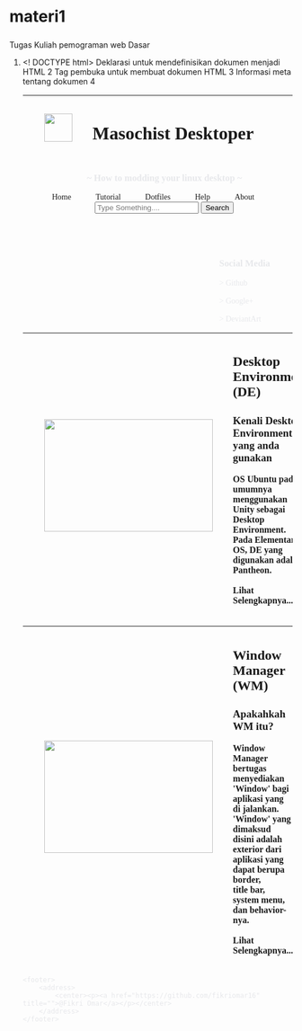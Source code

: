 # materi1
Tugas Kuliah pemograman web Dasar 
1. <! DOCTYPE html>	Deklarasi untuk mendefinisikan dokumen menjadi HTML
2	 <html>	Tag pembuka untuk membuat dokumen HTML
3	 <head>	Informasi meta tentang dokumen
4	 <title>	Membuat judul halaman yang nantinya akan ditampilkan di browser
5	 <body>	Tempat dibuatnya semua konten website menggunakan HTML
6.    style	 Atribut untuk elemen styling pada HTML
7. <link> digunakan untuk membuat "hubungan" antara halaman HTML dengan file lain.
8. <font face> untuk mengatur huruf
9. <Heading> merupakan element atau tag HTML yang berfungsi untuk menunjukkan bagian penting pada halaman web. element tag heading ini memiliki enam tingkatan tyang berurutan yaitu <h1>,<h2>,<h3>,<h4>,<h5>,<h6> yang bisa digunakan untuk menambah ke struktur halaman web.
10. <Nav >adalah element pada HTML yang dibuat untuk mempresentasikan link navigasi.
11. <tabel> tag yang berfungsi untuk mebuat tabel
12.< Aside > atau as side merupakan tag berisi informasi yang masih berkaitan dengan konten utama, tetapi beridiri sendiri.
13. <img> berfungsi untuk mengipor foto
14.  <header> element merepresentasikan konten pengantar, pembukaan atau navigasi yang terdiri dari deretan link. 
15. <thead> tersebut, harus ditulis element <tr> yang menunjukkan table row atau baris sebuah table. 
16. <th> menunjukkan cell induk dan ditandai dengan tulisan cetak tebal.
17.  <ul>(Unordered List) merupakan tag list tidak beraturan yang berfungsi untuk mengurutkan suatu list dengan urutan berupa karakter spesial atau dengan simbol pada HTML.
18. <li> Untuk menulis sebuah item dalam daftar (list), digunakan element <li> yang menunjukkan List Item. Jadi, <li> terletak didalam <ul> dan dapat ditulis lebih dari satu element. <ul> juga bisa saja terletak (ditulis) didalam <li> yang menunjukkan tingkatan daftar (list) bersarang (nested).
19. <input> ubtuk mengiput data
20. <section> merepresentasikan sebuah bagian dokumen atau aplikasi. Secara kontekstual, <section> element digunakan untuk mengelompokkan konten/dokumen menjadi beberapa bagian berdasarkan tema atau pokok pikiran masing-masing.
21. <figure> element digunakan untuk merepresentasikan konten tersendiri (self-contained, seperti sebuah kalimat lengkap), contohnya sebuah ilustrasi, diagram, foto, video, skema, deretan kode (code listings) dan lain sebagainya.
22.<p> mebuat paragrag
23. Tag <hr> digunakan sebagai break tematik dalam sebuah halaman HTML
24. <del> tag defines text that has been deleted from a document. Browsers will usually strike a line through deleted text.
25. <footer> element merepresentasikan sebuah catatan kaki (bagian kaki / footer) untuk elemen yang menaunginya (berada di dalamnya), seperti catatan kaki pada sebuah <article> element, <section> element, catatan kaki untuk induk dokumen ( <body> element) dan lain sebagainya.
26. <address> dapat berisi konten mengenai kontak informasi penulis/editor artikel tersebut.

Ini adalah code programnya


<!DOCTYPE html>
<html>
<head>
	<title>Tugas Topic 1 by Omar</title>
	<link rel="icon" href="assets/img/icon.png">
	<font face="iosevka Nerd font" color="#e7e8eb">
	<style>
		body{
			background-image: url("assets/img/wp.jpg");
		}
		h1{
			width: 940px;
			height: 40px;
			margin-left: : 30px;
		}
		nav{
			margin-bottom: 50px;
		}
		aside, nav li{
			display: inline;
			margin-right: 40px;
		}
		nav li a, a{
			color: #e7e8eb;
			text-decoration: none;
		}
		aside{
			float: right;
		}
		img{
			margin-left: 30px;
			margin-right: 20px;
		}
	</style>
</head>
<body>
	<header>
		<table>
			<thead>
				<th><img src="assets/img/logo.png" width="50" height="50"></th>
				<th><h1 align="left"> Masochist Desktoper </h1></th>
			</thead>
		</table>
		<nav>
			<ul>
			<h3> ~ How to modding your linux desktop ~ </h3>
				<li><a href=""> Home </a></li>
				<li><a href=""> Tutorial </a></li>
				<li><a href=""> Dotfiles </a></li>
				<li><a href=""> Help </a></li>
				<li><a href=""> About </a></li>
				<input class="form-control mr-sm-2" placeholder="Type Something...." type="text" list="programming">
					<button class="btn btn-outline-success my-2 my-sm-0" type="submit">Search</button>
				</input>
			</ul>
		</nav>
	</header>
	<section>
		<article><!--
			<figure>
				<img src="assets/img/de.png" width="390" height="240">
				<hgroup>
					<h2>Desktop Environment (DE)</h2>
					<h3>Kenali Desktop Environment yang anda gunakan</h3>
				</hgroup>
				<p>
					OS Ubuntu pada umumnya menggunakan Unity sebagai Desktop Environment dan juga menggunakan compiz sebagai Window Manager.<br>
					Pada Elementary OS, DE yang digunakan adalah Pantheon.
				</p>
			</figure>-->
			<table>
				<thead>
					<th>
						<img src="assets/img/de.png" width="300" height="200">
					</th>
					<th>
						<hgroup>
							<h2 align="left">Desktop Environment (DE)</h2>
							<h3 align="left">Kenali Desktop Environment yang anda gunakan</h3>
						</hgroup>
						<p align="left">
							OS Ubuntu pada umumnya menggunakan Unity sebagai Desktop Environment.<br>
							Pada Elementary OS, DE yang digunakan adalah Pantheon.<br><br>
							<a href="">Lihat Selengkapnya...</a>
						</p>
					</th>
				</thead>
				<aside>
					<section>
							<h3> Social Media </h3>
							<a href="https://github.com/fikriomar16"> > Github</a><br><br>
							<a href="https://plus.google.com/+FikriOmar"> > Google+</a><br><br>
							<a href="https://fikriomar16.deviantart.com"> > DeviantArt</a><br><br>
					</section>
				</aside>
				<table>
				<thead>
					<th>
						<img src="assets/img/wm.png" width="300" height="200">
					</th>
					<th>
						<hgroup>
							<h2 align="left">Window Manager (WM)</h2>
							<h3 align="left">Apakahkah WM itu?</h3>
						</hgroup>
						<p align="left">
							Window Manager bertugas menyediakan 'Window' bagi aplikasi yang di jalankan. <br>
							'Window' yang dimaksud disini adalah exterior dari aplikasi yang dapat berupa border, <br>
							 title bar, system menu, dan behavior-nya.<br><br>
							<a href="">Lihat Selengkapnya...</a>
						</p>
					</th>
				</thead>
			</table>
		</article>
	</section>
	
	<footer>
		<address>
			<center><p><a href="https://github.com/fikriomar16" title="">@Fikri Omar</a></p></center>
		</address>
	</footer>
</body>
</html>
